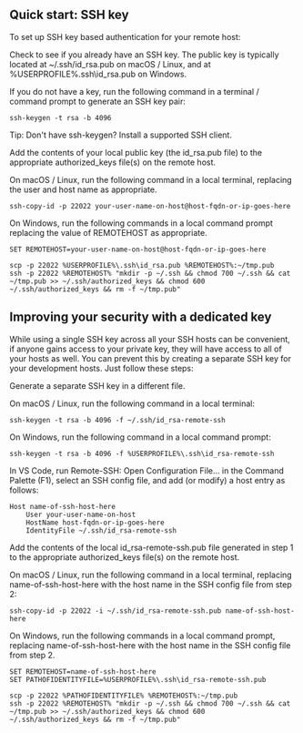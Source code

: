 ## Quick start: SSH key
To set up SSH key based authentication for your remote host:

Check to see if you already have an SSH key. The public key is typically located at ~/.ssh/id_rsa.pub on macOS / Linux, and at %USERPROFILE%\.ssh\id_rsa.pub on Windows.

If you do not have a key, run the following command in a terminal / command prompt to generate an SSH key pair:

```
ssh-keygen -t rsa -b 4096
```

Tip: Don't have ssh-keygen? Install a supported SSH client.

Add the contents of your local public key (the id_rsa.pub file) to the appropriate authorized_keys file(s) on the remote host.

On macOS / Linux, run the following command in a local terminal, replacing the user and host name as appropriate.

```
ssh-copy-id -p 22022 your-user-name-on-host@host-fqdn-or-ip-goes-here
```

On Windows, run the following commands in a local command prompt replacing the value of REMOTEHOST as appropriate.

```
SET REMOTEHOST=your-user-name-on-host@host-fqdn-or-ip-goes-here

scp -p 22022 %USERPROFILE%\.ssh\id_rsa.pub %REMOTEHOST%:~/tmp.pub
ssh -p 22022 %REMOTEHOST% "mkdir -p ~/.ssh && chmod 700 ~/.ssh && cat ~/tmp.pub >> ~/.ssh/authorized_keys && chmod 600 ~/.ssh/authorized_keys && rm -f ~/tmp.pub"
```

## Improving your security with a dedicated key
While using a single SSH key across all your SSH hosts can be convenient, if anyone gains access to your private key, they will have access to all of your hosts as well. You can prevent this by creating a separate SSH key for your development hosts. Just follow these steps:

Generate a separate SSH key in a different file.

On macOS / Linux, run the following command in a local terminal:

```
ssh-keygen -t rsa -b 4096 -f ~/.ssh/id_rsa-remote-ssh
```

On Windows, run the following command in a local command prompt:

```
ssh-keygen -t rsa -b 4096 -f %USERPROFILE%\.ssh\id_rsa-remote-ssh
```

In VS Code, run Remote-SSH: Open Configuration File... in the Command Palette (F1), select an SSH config file, and add (or modify) a host entry as follows:

```
Host name-of-ssh-host-here
    User your-user-name-on-host
    HostName host-fqdn-or-ip-goes-here
    IdentityFile ~/.ssh/id_rsa-remote-ssh
```

Add the contents of the local id_rsa-remote-ssh.pub file generated in step 1 to the appropriate authorized_keys file(s) on the remote host.

On macOS / Linux, run the following command in a local terminal, replacing name-of-ssh-host-here with the host name in the SSH config file from step 2:

```
ssh-copy-id -p 22022 -i ~/.ssh/id_rsa-remote-ssh.pub name-of-ssh-host-here
```

On Windows, run the following commands in a local command prompt, replacing name-of-ssh-host-here with the host name in the SSH config file from step 2.

```
SET REMOTEHOST=name-of-ssh-host-here
SET PATHOFIDENTITYFILE=%USERPROFILE%\.ssh\id_rsa-remote-ssh.pub

scp -p 22022 %PATHOFIDENTITYFILE% %REMOTEHOST%:~/tmp.pub
ssh -p 22022 %REMOTEHOST% "mkdir -p ~/.ssh && chmod 700 ~/.ssh && cat ~/tmp.pub >> ~/.ssh/authorized_keys && chmod 600 ~/.ssh/authorized_keys && rm -f ~/tmp.pub"
```